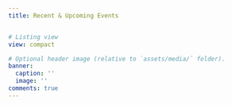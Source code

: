 ```yaml
---
title: Recent & Upcoming Events


# Listing view
view: compact

# Optional header image (relative to `assets/media/` folder).
banner:
  caption: ''
  image: ''
comments: true
---
```

